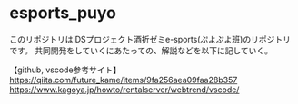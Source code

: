 # esports_puyo

このリポジトリはiDSプロジェクト酒折ゼミe-sports(ぷよぷよ班)のリポジトリです。
共同開発をしていくにあたっての、解説などを以下に記していく。

【github, vscode参考サイト】
https://qiita.com/future_kame/items/9fa256aea09faa28b357
https://www.kagoya.jp/howto/rentalserver/webtrend/vscode/
